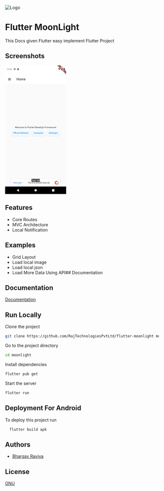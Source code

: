 
![Logo](https://camo.githubusercontent.com/9b9d6adff7cadc133aef6f203dcffcb14d4fe0cc9fc04ed9888c4f3340e9a19b/68747470733a2f2f7777772e72616a746563686e6f6c6f676965732e636f6d2f75692f696d616765732f72616a2d746563686e6f6c6f676965732d6c6f676f2d746f702d70616e656c2e6a7067)


# Flutter MoonLight

This Docs given Flutter easy implement Flutter Project


## Screenshots

<img src="screenshot.png" alt="Flutter Moonlight Framework" width="200"/>


## Features

- Core Routes
- MVC Architecture 
- Local Notification


## Examples

- Grid Layout
- Load local image
- Load local json
- Load More Data Using API## Documentation

## Documentation

[Documentation](https://rajtechnologiespvtltd.github.io/flutter-moonlight/docs)

## Run Locally

Clone the project

```bash
git clone https://github.com/RajTechnologiesPvtLtd/flutter-moonlight moonlight
```

Go to the project directory

```bash
cd moonlight
```

Install dependencies

```bash
flutter pub get
```

Start the server

```bash
flutter run
```

## Deployment For Android

To deploy this project run

```bash
  flutter build apk
```


## Authors

- [Bhargav Raviya](https://www.github.com/bhargavraviya)


## License

[GNU](https://github.com/RajTechnologiesPvtLtd/flutter-moonlight/blob/master/LICENSE)

